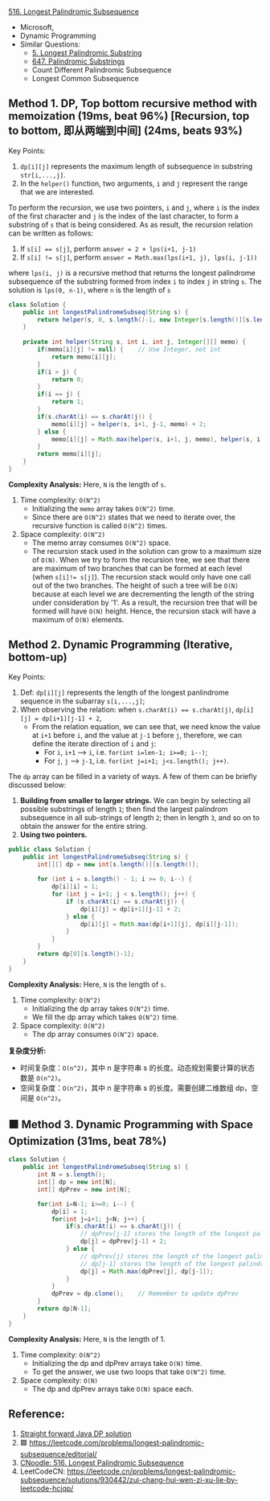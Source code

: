 [516. Longest Palindromic Subsequence](https://leetcode.com/problems/longest-palindromic-subsequence/)

* Microsoft,
* Dynamic Programming
* Similar Questions:
    * [5. Longest Palindromic Substring](https://leetcode.com/problems/longest-palindromic-substring/)
    * [647. Palindromic Substrings](https://leetcode.com/problems/palindromic-substrings/)
    * Count Different Palindromic Subsequence
    * Longest Common Subsequence
    
    
## Method 1. DP, Top bottom recursive method with memoization (19ms, beat 96%) [Recursion, top to bottom, 即从两端到中间] (24ms, beats 93%)
Key Points:
1. `dp[i][j]` represents the maximum length of subsequence in substring `str[i,...,j]`.
2. In the `helper()` function, two arguments, `i` and `j` represent the range that we are interested.

To perform the recursion, we use two pointers, `i` and `j`, where `i` is the index of the first character and `j` is the index of the last character, to form a substring of `s` that is being considered. 
As as result, the recursion relation can be written as follows:
1. If `s[i] == s[j]`, perform `answer = 2 + lps(i+1, j-1)`
2. If `s[i] != s[j]`, perform `answer = Math.max(lps(i+1, j), lps(i, j-1))`

where `lps(i, j)` is a recursive method that returns the longest palindrome subsequence of the substring formed from index `i` to index `j` in string `s`. 
The solution is `lps(0, n-1)`, where `n` is the length of `s`

```java
class Solution {
    public int longestPalindromeSubseq(String s) {
        return helper(s, 0, s.length()-1, new Integer[s.length()][s.length()]); // Use Integer, not int
    }
    
    private int helper(String s, int i, int j, Integer[][] memo) {
        if(memo[i][j] != null) {    // Use Integer, not int
            return memo[i][j];
        }
        if(i > j) {
            return 0;
        }
        if(i == j) {
            return 1;
        }
        if(s.charAt(i) == s.charAt(j)) {
            memo[i][j] = helper(s, i+1, j-1, memo) + 2;
        } else {
            memo[i][j] = Math.max(helper(s, i+1, j, memo), helper(s, i, j-1, memo));
        }
        return memo[i][j];
    }
}
```
**Complexity Analysis:**
Here, `N` is the length of `s`.
1. Time complexity: `O(N^2)`
    * Initializing the `memo` array takes `O(N^2)` time.
    * Since there are `O(N^2)` states that we need to iterate over, the recursive function is called `O(N^2)` times.
2. Space complexity: `O(N^2)`
    * The memo array consumes `O(N^2)` space.
    * The recursion stack used in the solution can grow to a maximum size of `O(N)`. When we try to form the recursion tree, we see that there are maximum of two branches that can be formed at each level (when `s[i]!= s[j]`). The recursion stack would only have one call out of the two branches. The height of such a tree will be `O(N)` because at each level we are decrementing the length of the string under consideration by '1'. As a result, the recursion tree that will be formed will have `O(N)` height. Hence, the recursion stack will have a maximum of `O(N)` elements.


## Method 2. Dynamic Programming (Iterative, bottom-up)
Key Points:
1. Def: `dp[i][j]` represents the length of the longest panlindrome sequence in the subarray `s[i,...,j]`;
1. When observing the relation: when `s.charAt(i) == s.charAt(j)`, `dp[i][j] = dp[i+1][j-1] + 2`, 
    * From the relation equation, we can see that, we need know the value at `i+1` before `i`, and the value at `j-1` before `j`,
    therefore, we can define the iterate direction of `i` and `j`: 
        * For `i`, `i+1` --> `i`, i.e. `for(int i=len-1; i>=0; i--)`;
        * For `j`, `j` --> `j-1`, i.e. `for(int j=i+1; j<s.length(); j++)`.

The `dp` array can be filled in a variety of ways. A few of them can be briefly discussed below:
1. **Building from smaller to larger strings.** We can begin by selecting all possible substrings of length `1`; then find the largest palindrom subsequence in all sub-strings of length `2`; then in length `3`, and so on to obtain the answer for the entire string. 
2. **Using two pointers.** 

```Java
public class Solution {
    public int longestPalindromeSubseq(String s) {
        int[][] dp = new int[s.length()][s.length()];
        
        for (int i = s.length() - 1; i >= 0; i--) {
            dp[i][i] = 1;
            for (int j = i+1; j < s.length(); j++) {
                if (s.charAt(i) == s.charAt(j)) {
                    dp[i][j] = dp[i+1][j-1] + 2;
                } else {
                    dp[i][j] = Math.max(dp[i+1][j], dp[i][j-1]);
                }
            }
        }
        return dp[0][s.length()-1];
    }
}
```
**Complexity Analysis:**
Here, `N` is the length of `s`.
1. Time complexity: `O(N^2)`
    * Initializing the dp array takes `O(N^2)` time.
    * We fill the dp array which takes `O(N^2)` time.
2. Space complexity: `O(N^2)`
    * The dp array consumes `O(N^2)` space.

**复杂度分析:**
* 时间复杂度：`O(n^2)`，其中 n 是字符串 s 的长度。动态规划需要计算的状态数是 `O(n^2)`。
* 空间复杂度：`O(n^2)`，其中 n 是字符串 s 的长度。需要创建二维数组 dp，空间是 `O(n^2)`。


## 🟩 Method 3. Dynamic Programming with Space Optimization (31ms, beat 78%)
```Java
class Solution {
    public int longestPalindromeSubseq(String s) {
        int N = s.length();
        int[] dp = new int[N];
        int[] dpPrev = new int[N];

        for(int i=N-1; i>=0; i--) {
            dp[i] = 1;
            for(int j=i+1; j<N; j++) {
                if(s.charAt(i) == s.charAt(j)) {
                    // dpPrev[j-1] stores the length of the longest palindrome subsequence of substring from `i+1` to `j-1`
                    dp[j] = dpPrev[j-1] + 2;
                } else {
                    // dpPrev[j] stores the length of the longest palindrome subsequence of substring from `i+1` to `j`
                    // dp[j-1] stores the length of the longest palindrom subsequence of substring from `i` to `j-`
                    dp[j] = Math.max(dpPrev[j], dp[j-1]);
                }
            }
            dpPrev = dp.clone();    // Remember to update dpPrev
        }
        return dp[N-1];
    }
}
```
**Complexity Analysis:**
Here, `N` is the length of 1.
1. Time complexity: `O(N^2)`
    * Initializing the dp and dpPrev arrays take `O(N)` time.
    * To get the answer, we use two loops that take `O(N^2)` time.
2. Space complexity: `O(N)`
    * The dp and dpPrev arrays take `O(N)` space each.


## Reference:
1. [Straight forward Java DP solution](https://leetcode.com/problems/longest-palindromic-subsequence/discuss/99101/Straight-forward-Java-DP-solution)
2. 🟩 https://leetcode.com/problems/longest-palindromic-subsequence/editorial/
3. [CNoodle: 516. Longest Palindromic Subsequence](https://www.cnblogs.com/cnoodle/p/16422635.html)
4. LeetCodeCN: https://leetcode.cn/problems/longest-palindromic-subsequence/solutions/930442/zui-chang-hui-wen-zi-xu-lie-by-leetcode-hcjqp/